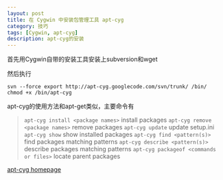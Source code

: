 ```yaml
---
layout: post
title: 在 Cygwin 中安装包管理工具 apt-cyg
category: 技巧
tags: [Cygwin, apt-cyg]
description: apt-cyg的安装
---
```


首先用Cygwin自带的安装工具安装上subversion和wget

然后执行

	svn --force export http://apt-cyg.googlecode.com/svn/trunk/ /bin/
	chmod +x /bin/apt-cyg

apt-cyg的使用方法和apt-get类似，主要命令有

> `apt-cyg install <package names>` install packages
> `apt-cyg remove <package names>` remove packages
> `apt-cyg update` update setup.ini
> `apt-cyg show` show installed packages
> `apt-cyg find <pattern(s)>` find packages matching patterns
> `apt-cyg describe <pattern(s)>` describe packages matching patterns
> `apt-cyg packageof <commands or files>` locate parent packages 

[apt-cyg homepage](https://code.google.com/p/apt-cyg/)
